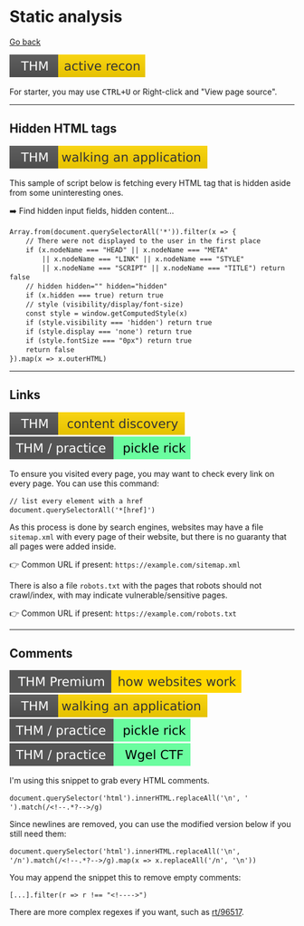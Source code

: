 # Static analysis

[Go back](../index.md)

[![activerecon](../../../_badges/thm/activerecon.svg)](https://tryhackme.com/room/activerecon)

For starter, you may use <kbd>CTRL+U</kbd> or Right-click and "View page source".

<hr class="sep-both">

## Hidden HTML tags

[![walkinganapplication](../../../_badges/thm/walkinganapplication.svg)](https://tryhackme.com/room/walkinganapplication)

<div class="row row-cols-md-2"><div>

This sample of script below is fetching every HTML tag that is hidden aside from some uninteresting ones.

➡️ Find hidden input fields, hidden content...
</div><div>

```javascript!
Array.from(document.querySelectorAll('*')).filter(x => {
    // There were not displayed to the user in the first place
    if (x.nodeName === "HEAD" || x.nodeName === "META"
        || x.nodeName === "LINK" || x.nodeName === "STYLE"
        || x.nodeName === "SCRIPT" || x.nodeName === "TITLE") return false
    // hidden hidden="" hidden="hidden"
    if (x.hidden === true) return true
    // style (visibility/display/font-size)
    const style = window.getComputedStyle(x)
    if (style.visibility === 'hidden') return true
    if (style.display === 'none') return true
    if (style.fontSize === "0px") return true
    return false
}).map(x => x.outerHTML)
```
</div></div>

<hr class="sep-both">

## Links

[![contentdiscovery](../../../_badges/thm/contentdiscovery.svg)](https://tryhackme.com/room/contentdiscovery)
[![picklerick](../../../_badges/thm-p/picklerick.svg)](https://tryhackme.com/room/picklerick)

<div class="row row-cols-md-2"><div>

To ensure you visited every page, you may want to check every link on every page. You can use this command:

```javascript!
// list every element with a href
document.querySelectorAll('*[href]') 
```
</div><div>

As this process is done by search engines, websites may have a file `sitemap.xml` with every page of their website, but there is no guaranty that all pages were added inside.

👉 Common URL if present: `https://example.com/sitemap.xml`

There is also a file `robots.txt` with the pages that robots should not crawl/index, with may indicate vulnerable/sensitive pages.

👉 Common URL if present: `https://example.com/robots.txt`
</div></div>

<hr class="sep-both">

## Comments

[![howwebsiteswork](../../../_badges/thmp/howwebsiteswork.svg)](https://tryhackme.com/room/howwebsiteswork)
[![walkinganapplication](../../../_badges/thm/walkinganapplication.svg)](https://tryhackme.com/room/walkinganapplication)
[![picklerick](../../../_badges/thm-p/picklerick.svg)](https://tryhackme.com/room/picklerick)
[![wgelctf](../../../_badges/thm-p/wgelctf.svg)](https://tryhackme.com/room/wgelctf)

<div class="row row-cols-md-2"><div>

I'm using this snippet to grab every HTML comments.

```javascript!
document.querySelector('html').innerHTML.replaceAll('\n', ' ').match(/<!--.*?-->/g)
```

Since newlines are removed, you can use the modified version below if you still need them:

```javascript!
document.querySelector('html').innerHTML.replaceAll('\n', '/n').match(/<!--.*?-->/g).map(x => x.replaceAll('/n', '\n'))
```
</div><div>

You may append the snippet this to remove empty comments:

```javascript!
[...].filter(r => r !== "<!---->")
```

There are more complex regexes if you want, such as [rt/96517](https://www.regextester.com/96517).
</div></div>